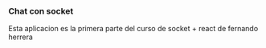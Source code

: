 ### Chat con socket

Esta aplicacion es la primera parte del curso de socket + react de fernando herrera
